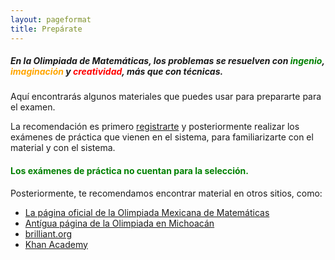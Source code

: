 ```yaml
---
layout: pageformat
title: Prepárate
---
```


##### En la Olimpiada de Matemáticas, los problemas se resuelven con <span style="color:green">ingenio</span>, <span style="color:orange">imaginación</span> y <span style="color:red">creatividad</span>, más que con técnicas.

Aquí encontrarás algunos materiales que puedes usar para prepararte para el examen.

La recomendación es primero [registrarte](/registro) y posteriormente realizar los exámenes de práctica que vienen en el sistema, para familiarizarte con el material y con el sistema.

#### <span style="color:green">Los exámenes de práctica no cuentan para la selección.</span>

Posteriormente, te recomendamos encontrar material en otros sitios, como:

- [La página oficial de la Olimpiada Mexicana de Matemáticas](https://www.ommenlinea.org/)
- [Antígua página de la Olimpiada en Michoacán](http://ichi.fismat.umich.mx/omm/recursos/)
- [brilliant.org](https://brilliant.org)
- [Khan Academy](https://www.khanacademy.org/)
